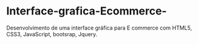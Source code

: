 # Interface-grafica-Ecommerce-
Desenvolvimento de uma interface gráfica para E commerce com HTML5, CSS3, JavaScript, bootsrap, Jquery.
